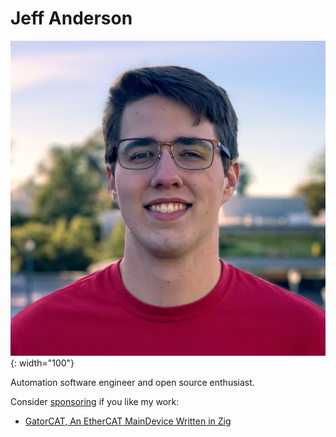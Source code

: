 # Jeff Anderson

![A photo of me.](jeff.png){: width="100"}

Automation software engineer and open source enthusiast.

Consider [sponsoring](https://github.com/sponsors/kj4tmp) if you like my work:

* [GatorCAT, An EtherCAT MainDevice Written in Zig](https://github.com/kj4tmp/gatorcat)
